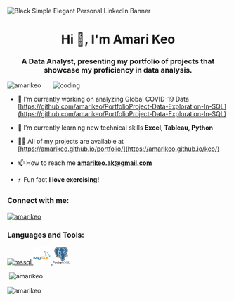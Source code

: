 ![Black Simple Elegant Personal LinkedIn Banner](https://user-images.githubusercontent.com/129122755/234960104-d270aa72-9997-44d1-ae4c-7c6121396ddc.png)



<h1 align="center">Hi 👋, I'm Amari Keo</h1>
<h3 align="center">A Data Analyst, presenting my portfolio of projects that showcase my proficiency in data analysis.</h3>
<img align="right" alt="coding" width="400" src= https://camo.githubusercontent.com/c1dcb74cc1c1835b1d716f5051499a2814c683c806b15f04b0eba492863703e9/68747470733a2f2f63646e2e6472696262626c652e636f6d2f75736572732f3733303730332f73637265656e73686f74732f363538313234332f6176656e746f2e676966>
<p align="left"> <img src="https://komarev.com/ghpvc/?username=amarikeo&label=Profile%20views&color=0e75b6&style=flat" alt="amarikeo" /> </p>

- 🔭 I’m currently working on analyzing Global COVID-19 Data [https://github.com/amarikeo/PortfolioProject-Data-Exploration-In-SQL](https://github.com/amarikeo/PortfolioProject-Data-Exploration-In-SQL)

- 🌱 I’m currently learning new technical skills **Excel, Tableau, Python**

- 👨‍💻 All of my projects are available at [https://amarikeo.github.io/portfolio/](https://amarikeo.github.io/keo/)

- 📫 How to reach me **amarikeo.ak@gmail.com**

- ⚡ Fun fact **I love exercising!**

<h3 align="left">Connect with me:</h3>
<p align="left">
<a href="https://linkedin.com/in/amarikeo" target="blank"><img align="center" src="https://raw.githubusercontent.com/rahuldkjain/github-profile-readme-generator/master/src/images/icons/Social/linked-in-alt.svg" alt="amarikeo" height="30" width="40" /></a>
</p>

<h3 align="left">Languages and Tools:</h3>
<p align="left"> <a href="https://www.microsoft.com/en-us/sql-server" target="_blank" rel="noreferrer"> <img src="https://www.svgrepo.com/show/303229/microsoft-sql-server-logo.svg" alt="mssql" width="40" height="40"/> </a> <a href="https://www.mysql.com/" target="_blank" rel="noreferrer"> <img src="https://raw.githubusercontent.com/devicons/devicon/master/icons/mysql/mysql-original-wordmark.svg" alt="mysql" width="40" height="40"/> </a> <a href="https://www.postgresql.org" target="_blank" rel="noreferrer"> <img src="https://raw.githubusercontent.com/devicons/devicon/master/icons/postgresql/postgresql-original-wordmark.svg" alt="postgresql" width="40" height="40"/> </a> </p>


<p>&nbsp;<img align="center" src="https://github-readme-stats.vercel.app/api?username=amarikeo&show_icons=true&locale=en" alt="amarikeo" /></p>

<p><img align="center" src="https://github-readme-streak-stats.herokuapp.com/?user=amarikeo&" alt="amarikeo" /></p>
